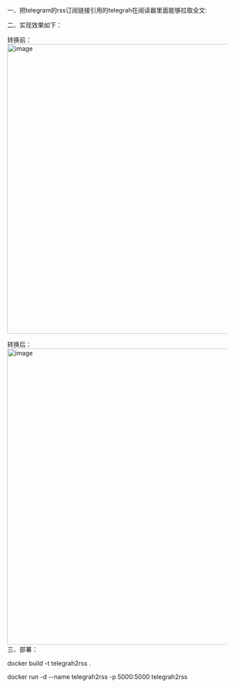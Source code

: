 一、把telegram的rss订阅链接引用的telegrah在阅读器里面能够拉取全文:

二、实现效果如下：

转换前：
<img width="1059" height="665" alt="image" src="https://github.com/user-attachments/assets/88a3f2fe-f641-49c5-bbe8-c957672f9c69" />

转换后：
<img width="1124" height="680" alt="image" src="https://github.com/user-attachments/assets/7ebd84aa-fd3f-45b2-82c1-6934c359aa4c" />
三、部署：

docker build -t telegrah2rss .

docker run -d --name telegrah2rss -p 5000:5000 telegrah2rss
